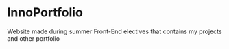 # InnoPortfolio
Website made during summer Front-End electives that contains my projects and other portfolio
